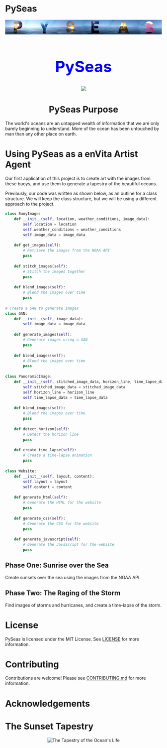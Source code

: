 # PySeas


![main](images/PySeasMain.png)


<div align="center">
<h1>


<h1 style= "color:blue; font-size: 50px; text-align: center;">
PySeas

</h1>
<p align="center">
  <!-- Typing SVG by DenverCoder1 - https://github.com/DenverCoder1/readme-typing-svg -->
  <a href="https://github.com/DenverCoder1/readme-typing-svg"><img src="https://readme-typing-svg.demolab.com/?lines=watch+12+at+2210;sunset+for+32+is+2010;Looking+at+Buoy+42001;sunset+for+20+is+2110;sunset+for+12+is+2210;sunset+for+13+is+2110;sunset+for+27+is+2110;sunset+for+3+is+2210;sunset+for+48+is+1610;watch+15+at+2110;sunset+for+7+is+2210;sunset+for+53+is+1510;sunset+for+8+is+2210;Looking+at+Buoy+42040;Looking+at+Buoy+46066;sunset+for+12+is+2210;watch+12+at+2210;Looking+at+Buoy+45003;watch+3+at+2210;sunset+for+20+is+2110;Looking+at+Buoy+41001;sunset+for+0+is+2310;watch+6+at+2210;watch+23+at+2110;sunset+for+37+is+1910;watch+18+at+2110;Looking+at+Buoy+46047;watch+10+at+2210;Looking+at+Buoy+42002;Looking+at+Buoy+42001;sunset+for+50+is+1610;sunset+for+37+is+1910;Looking+at+Buoy+42012;watch+5+at+2210;sunset+for+59+is+1510;watch+44+at+1610;watch+36+at+1910;sunset+for+56+is+1510;Looking+at+Buoy+46085;Looking+at+Buoy+51000;Looking+at+Buoy+46002;sunset+for+42+is+1710;sunset+for+2+is+2210;watch+17+at+2110;sunset+for+37+is+1910;sunset+for+24+is+2110;sunset+for+42+is+1710;watch+9+at+2210;sunset+for+32+is+2010;sunset+for+12+is+2210;watch+9+at+2210;watch+4+at+2210;Looking+at+Buoy+41008;watch+25+at+2110;sunset+for+20+is+2110;Looking+at+Buoy+44027;sunset+for+35+is+1910;sunset+for+40+is+1710;Looking+at+Buoy+46072;watch+58+at+1510;Looking+at+Buoy+46089;Looking+at+Buoy+46072;Looking+at+Buoy+51000;sunset+for+9+is+2210;watch+13+at+2110;Looking+at+Buoy+45003;sunset+for+38+is+1810;sunset+for+41+is+1710;sunset+for+54+is+1510;sunset+for+49+is+1610;Looking+at+Buoy+44007;watch+33+at+2010;Looking+at+Buoy+42060;sunset+for+47+is+1610;sunset+for+24+is+2110;sunset+for+12+is+2210;Looking+at+Buoy+51101;watch+27+at+2110;watch+18+at+2110;Looking+at+Buoy+46072;Looking+at+Buoy+41049;Looking+at+Buoy+51001;sunset+for+44+is+1610;Looking+at+Buoy+42002;sunset+for+13+is+2110;sunset+for+33+is+2010;watch+53+at+1510;Looking+at+Buoy+51002;sunset+for+35+is+1910;watch+29+at+2010;sunset+for+37+is+1910;sunset+for+36+is+1910;sunset+for+51+is+1510;Looking+at+Buoy+46066;Looking+at+Buoy+46059;sunset+for+29+is+2010;watch+17+at+2110;watch+31+at+2010;Looking+at+Buoy+46071;sunset+for+31+is+2010;The+optimal+time+for+sunset+at+buoy+31+is+2010;The+optimal+time+for+sunset+at+buoy+44+is+1610;Looking+at+Buoy+41046;&font=menlo%20Code&center=true&width=440&height=45&color=FFD43B&vCenter=true&size=22&pause=1500" /></a>
</p>

</div>

<div align="center">
<h1>
PySeas Purpose
</h1>
</div>
The world's oceans are an untapped wealth of information that we are only barely beginning to understand. More of the ocean has been untouched by man than any other place on earth.

# Using PySeas as a enVita Artist Agent
Our first application of this project is to create art with the images from these buoys, and use them to generate a tapestry of the beautiful oceans.

Previously, our code was written as shown below, as an outline for a class structure. We will keep the class structure, but we will be using a different approach to the project.

```python
class BuoyImage:
    def __init__(self, location, weather_conditions, image_data):
        self.location = location
        self.weather_conditions = weather_conditions
        self.image_data = image_data

    def get_images(self):
        # Retrieve the images from the NOAA API
        pass

    def stitch_images(self):
        # Stitch the images together
        pass

    def blend_images(self):
        # Blend the images over time
        pass

# Create a GAN to generate images
class GAN:
    def __init__(self, image_data):
        self.image_data = image_data

    def generate_images(self):
        # Generate images using a GAN
        pass

    def blend_images(self):
        # Blend the images over time
        pass

class PanoramicImage:
    def __init__(self, stitched_image_data, horizon_line, time_lapse_data):
        self.stitched_image_data = stitched_image_data
        self.horizon_line = horizon_line
        self.time_lapse_data = time_lapse_data

    def blend_images(self):
        # Blend the images over time
        pass

    def detect_horizon(self):
        # Detect the horizon line
        pass

    def create_time_lapse(self):
        # Create a time-lapse animation
        pass

class Website:
    def __init__(self, layout, content):
        self.layout = layout
        self.content = content

    def generate_html(self):
        # Generate the HTML for the website
        pass

    def generate_css(self):
        # Generate the CSS for the website
        pass

    def generate_javascript(self):
        # Generate the JavaScript for the website
        pass
```

## Phase One: Sunrise over the Sea

Create sunsets over the sea using the images from the NOAA API.


## Phase Two: The Raging of the Storm

Find images of storms and hurricanes, and create a time-lapse of the storm.



# License
PySeas is licensed under the MIT License. See [LICENSE](LICENSE) for more information.

# Contributing
Contributions are welcome! Please see [CONTRIBUTING.md](CONTRIBUTING.md) for more information.

# Acknowledgements


# The Sunset Tapestry

<div align="center">

![The Tapestry of the Ocean's Life](images/master_stitch.png)

</div>
